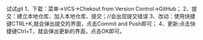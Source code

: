 试试git
1、下载：菜单->VCS->Chekout from Version Control->GitHub；
2、提交：建立本地仓库、加入本地仓库、提交；//会出现提交错误
3、改动：使用快捷键CTRL+K,就会弹出提交的界面，点击Commit and Push即可；
4、更新:点击快捷键Ctrl+T，就会弹出更新的界面，点击OK即可。
